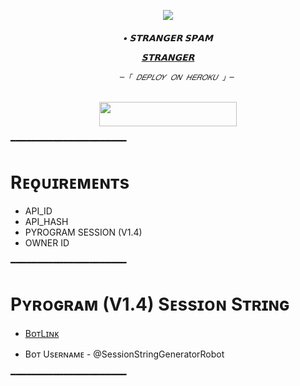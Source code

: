 <p align="center"><a href="https://t.me/shiva_ansh_op"><img src="https://files.catbox.moe/r58nec.jpg"></a></p>   
  
  <h6 align="center">   
     <b>• 𝗦𝗧𝗥𝗔𝗡𝗚𝗘𝗥 𝗦𝗣𝗔𝗠  </b>   
  
  
         
   [𝗦𝗧𝗥𝗔𝗡𝗚𝗘𝗥](https://t.me/MASTIWITHFRIENDSXD)   
  
  
           ─「 𝐷𝐸𝑃𝐿𝑂𝑌 𝑂𝑁 𝐻𝐸𝑅𝑂𝐾𝑈 」─   
  
   </h3>   
  
   <p align="center"><a href="https://dashboard.heroku.com/new?template=https://github.com/itzshukla/STRANGER-USERBOT3.0"> <img src="https://img.shields.io/badge/Deploy%20On%20Heroku-bringle?style=for-the-badge&logo=heroku" width="220" height="38.45"/></a></p>   
   ━━━━━━━━━━━━━━━━━━━━━━   
  
   # Rᴇǫᴜɪʀᴇᴍᴇɴᴛs   
   - API_ID   
   - API_HASH   
   - PYROGRAM SESSION (V1.4)   
   - OWNER ID   
  
   ━━━━━━━━━━━━━━━━━━━━━━   
  
   # Pʏʀᴏɢʀᴀᴍ (V1.4) Sᴇssɪᴏɴ Sᴛʀɪɴɢ   
  
   - [BᴏᴛLɪɴᴋ](https://t.me/SessionStringGeneratorRobot)   
  
   - Bᴏᴛ Usᴇʀɴᴀᴍᴇ - @SessionStringGeneratorRobot   
  
   ━━━━━━━━━━━━━━━━━━━━━━ 
